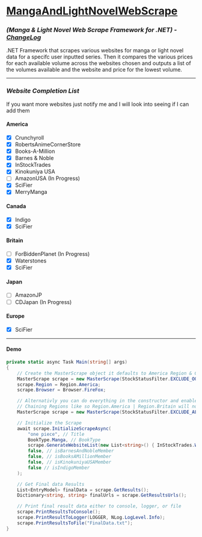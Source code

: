 # [MangaAndLightNovelWebScrape](https://www.nuget.org/packages/MangaAndLightNovelWebScrape/1.1.3#versions-body-tab)
### *(Manga & Light Novel Web Scrape Framework for .NET) - [ChangeLog](https://github.com/Sigrec/MangaAndLightNovelWebScrape/blob/master/ChangeLog.txt)*
.NET Framework that scrapes various websites for manga or light novel data for a specifc user inputted series. Then it compares the various prices for each available volume across the websites chosen and outputs a list of the volumes available and the website and price for the lowest volume.
***
### *Website Completion List*
If you want more websites just notify me and I will look into seeing if I can add them
#### America
- [x] Crunchyroll
- [x] RobertsAnimeCornerStore
- [x] Books-A-Million
- [x] Barnes & Noble
- [x] InStockTrades
- [x] Kinokuniya USA
- [ ] AmazonUSA (In Progress)
- [x] SciFier
- [x] MerryManga

#### Canada
- [x] Indigo
- [x] SciFier

#### Britain
- [ ] ForBiddenPlanet (In Progress)
- [x] Waterstones
- [x] SciFier

#### Japan
- [ ] AmazonJP
- [ ] CDJapan (In Progress)

#### Europe
- [x] SciFier
 
***
#### Demo
```cs
private static async Task Main(string[] args)
{
    // Create the MasterScrape object it defaults to America Region & Chrome Browser but you can still change them outside of the constructor & debug mode is disabled by default. There is no default StockStatusFilter
    MasterScrape scrape = new MasterScrape(StockStatusFilter.EXCLUDE_OOS_FILTER);
    scrape.Region = Region.America;
    scrape.Browser = Browser.FireFox;

    // Alternativly you can do everything in the constructor and enable debug mode which will print to log and txt files
    // Chaining Regions like so Region.America | Region.Britain will not work
    MasterScrape scrape = new MasterScrape(StockStatusFilter.EXCLUDE_ALL_FILTER, Region.Britain, Browser.Edge).EnableDebugMode();

    // Initialize the Scrape
    await scrape.InitializeScrapeAsync(
        "one piece", // Title
        BookType.Manga, // BookType
        scrape.GenerateWebsiteList(new List<string>() { InStockTrades.WEBSITE_TITLE }), // Website List
        false, // isBarnesAndNobleMember
        false, // isBooksAMillionMember
        false, // isKinokuniyaUSAMember
        false // isIndigoMember
    );

    // Get Final data Results
    List<EntryModel> finalData = scrape.GetResults();
    Dictionary<string, string> finalUrls = scrape.GetResultsUrls();

    // Print final result data either to console, logger, or file
    scrape.PrintResultsToConsole();
    scrape.PrintResultToLogger(LOGGER, NLog.LogLevel.Info);
    scrape.PrintResultsToFile("FinalData.txt");
}
```
